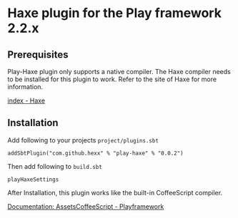 # Haxe plugin for the Play framework 2.2.x

## Prerequisites

Play-Haxe plugin only supports a native compiler.
The Haxe compiler needs to be installed for this plugin to work.
Refer to the site of Haxe for more information.

[index - Haxe](http://haxe.org/ "index - Haxe")

## Installation

Add following to your projects `project/plugins.sbt`

    addSbtPlugin("com.github.hexx" % "play-haxe" % "0.0.2")

Then add following to `build.sbt`

    playHaxeSettings

After Installation, this plugin works like the built-in CoffeeScript compiler.

[Documentation: AssetsCoffeeScript - Playframework](http://www.playframework.org/documentation/latest/AssetsCoffeeScript "Documentation: AssetsCoffeeScript - Playframework")
